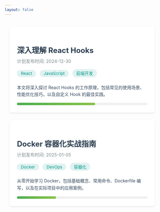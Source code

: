 ```yaml
---
layout: false
---
```

<div class="preview-container">
  <div class="preview-card">
    <h2 class="preview-title">深入理解 React Hooks</h2>
    <div class="preview-meta">
      <span>计划发布时间: 2024-12-30</span>
    </div>
    <div>
      <span class="preview-tag">React</span>
      <span class="preview-tag">JavaScript</span>
      <span class="preview-tag">前端开发</span>
    </div>
    <p class="preview-description">
      本文将深入探讨 React Hooks 的工作原理，包括常见的使用场景、性能优化技巧，以及自定义 Hook 的最佳实践。
    </p>
    <div class="progress-container">
      <div class="progress-bar" style="width: 60%"></div>
    </div>
  </div>

  <div class="preview-card">
    <h2 class="preview-title">Docker 容器化实战指南</h2>
    <div class="preview-meta">
      <span>计划发布时间: 2025-01-05</span>
    </div>
    <div>
      <span class="preview-tag">Docker</span>
      <span class="preview-tag">DevOps</span>
      <span class="preview-tag">容器化</span>
    </div>
    <p class="preview-description">
      从零开始学习 Docker，包括基础概念、常用命令、Dockerfile 编写，以及在实际项目中的应用案例。
    </p>
    <div class="progress-container">
      <div class="progress-bar" style="width: 30%"></div>
    </div>
  </div>
</div>

<style>
  .preview-container {
    max-width: 800px;
    margin: 2rem auto;
    padding: 0 1rem;
  }
  
  .preview-card {
    background: #ffffff;
    border-radius: 8px;
    box-shadow: 0 2px 4px rgba(0,0,0,0.1);
    padding: 1.5rem;
    margin-bottom: 1.5rem;
    transition: transform 0.2s ease;
  }
  
  .preview-card:hover {
    transform: translateY(-3px);
    box-shadow: 0 4px 8px rgba(0,0,0,0.15);
  }
  
  .preview-title {
    font-size: 1.5rem;
    color: #2c3e50;
    margin-bottom: 0.5rem;
  }
  
  .preview-meta {
    font-size: 0.9rem;
    color: #7f8c8d;
    margin-bottom: 1rem;
  }
  
  .preview-description {
    color: #34495e;
    line-height: 1.6;
  }
  
  .preview-tag {
    display: inline-block;
    background: #e0f2f1;
    color: #009688;
    padding: 0.2rem 0.8rem;
    border-radius: 15px;
    font-size: 0.85rem;
    margin-right: 0.5rem;
    margin-bottom: 0.5rem;
  }
  
  .progress-container {
    margin-top: 1rem;
    background: #f0f0f0;
    border-radius: 10px;
    height: 8px;
  }
  
  .progress-bar {
    height: 100%;
    border-radius: 10px;
    background: linear-gradient(to right, #4CAF50, #8BC34A);
    transition: width 0.3s ease;
  }
</style>

